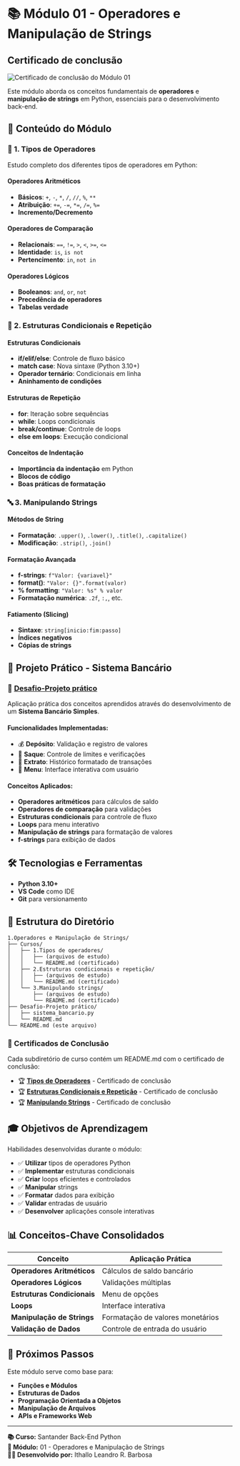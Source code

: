 # 📚 Módulo 01 - Operadores e Manipulação de Strings

## Certificado de conclusão

![Certificado de conclusão do Módulo 01](https://github.com/user-attachments/assets/41ed0206-981a-45e6-b7a3-a8da7ca397ad)

Este módulo aborda os conceitos fundamentais de **operadores** e **manipulação de strings** em Python, essenciais para o desenvolvimento back-end.

## 📖 Conteúdo do Módulo

### 🔢 1. Tipos de Operadores
Estudo completo dos diferentes tipos de operadores em Python:

#### Operadores Aritméticos
- **Básicos**: `+`, `-`, `*`, `/`, `//`, `%`, `**`
- **Atribuição**: `+=`, `-=`, `*=`, `/=`, `%=`
- **Incremento/Decremento**

#### Operadores de Comparação
- **Relacionais**: `==`, `!=`, `>`, `<`, `>=`, `<=`
- **Identidade**: `is`, `is not`
- **Pertencimento**: `in`, `not in`

#### Operadores Lógicos
- **Booleanos**: `and`, `or`, `not`
- **Precedência de operadores**
- **Tabelas verdade**

### 🔀 2. Estruturas Condicionais e Repetição

#### Estruturas Condicionais
- **if/elif/else**: Controle de fluxo básico
- **match case**: Nova sintaxe (Python 3.10+)
- **Operador ternário**: Condicionais em linha
- **Aninhamento de condições**

#### Estruturas de Repetição
- **for**: Iteração sobre sequências
- **while**: Loops condicionais
- **break/continue**: Controle de loops
- **else em loops**: Execução condicional

#### Conceitos de Indentação
- **Importância da indentação** em Python
- **Blocos de código**
- **Boas práticas de formatação**

### 🔤 3. Manipulando Strings

#### Métodos de String
- **Formatação**: `.upper()`, `.lower()`, `.title()`, `.capitalize()`
- **Modificação**: `.strip()`, `.join()`

#### Formatação Avançada
- **f-strings**: `f"Valor: {variavel}"`
- **format()**: `"Valor: {}".format(valor)`
- **% formatting**: `"Valor: %s" % valor`
- **Formatação numérica**: `.2f`, `:,`, etc.

#### Fatiamento (Slicing)
- **Sintaxe**: `string[inicio:fim:passo]`
- **Índices negativos**
- **Cópias de strings**

## 🎯 Projeto Prático - Sistema Bancário

### 📁 [Desafio-Projeto prático](./Desafio-Projeto%20prático/)

Aplicação prática dos conceitos aprendidos através do desenvolvimento de um **Sistema Bancário Simples**.

#### Funcionalidades Implementadas:
- 💰 **Depósito**: Validação e registro de valores
- 💸 **Saque**: Controle de limites e verificações
- 📄 **Extrato**: Histórico formatado de transações
- 🚪 **Menu**: Interface interativa com usuário

#### Conceitos Aplicados:
- **Operadores aritméticos** para cálculos de saldo
- **Operadores de comparação** para validações
- **Estruturas condicionais** para controle de fluxo
- **Loops** para menu interativo
- **Manipulação de strings** para formatação de valores
- **f-strings** para exibição de dados

## 🛠️ Tecnologias e Ferramentas

- **Python 3.10+**
- **VS Code** como IDE
- **Git** para versionamento

## 📂 Estrutura do Diretório

```
1.Operadores e Manipulação de Strings/
├── Cursos/
│   ├── 1.Tipos de operadores/
│   │   ├── (arquivos de estudo)
│   │   └── README.md (certificado)
│   ├── 2.Estruturas condicionais e repetição/
│   │   ├── (arquivos de estudo)
│   │   └── README.md (certificado)
│   └── 3.Manipulando strings/
│       ├── (arquivos de estudo)
│       └── README.md (certificado)
├── Desafio-Projeto prático/
│   ├── sistema_bancario.py
│   └── README.md
└── README.md (este arquivo)
```

### 📜 Certificados de Conclusão

Cada subdiretório de curso contém um README.md com o certificado de conclusão:

- 🏆 **[Tipos de Operadores](./Cursos/1.Tipos%20de%20operadores/readme.md)** - Certificado de conclusão
- 🏆 **[Estruturas Condicionais e Repetição](./Cursos/2.Estruturas%20condicionais%20e%20repetição/README.md)** - Certificado de conclusão  
- 🏆 **[Manipulando Strings](./Cursos/3.Manipulando%20strings/README.md)** - Certificado de conclusão

## 🎓 Objetivos de Aprendizagem

Habilidades desenvolvidas durante o módulo:

- ✅ **Utilizar** tipos de operadores Python
- ✅ **Implementar** estruturas condicionais
- ✅ **Criar** loops eficientes e controlados
- ✅ **Manipular** strings
- ✅ **Formatar** dados para exibição
- ✅ **Validar** entradas de usuário
- ✅ **Desenvolver** aplicações console interativas

## 📊 Conceitos-Chave Consolidados

| Conceito | Aplicação Prática |
|----------|-------------------|
| **Operadores Aritméticos** | Cálculos de saldo bancário |
| **Operadores Lógicos** | Validações múltiplas |
| **Estruturas Condicionais** | Menu de opções |
| **Loops** | Interface interativa |
| **Manipulação de Strings** | Formatação de valores monetários |
| **Validação de Dados** | Controle de entrada do usuário |

## 🚀 Próximos Passos

Este módulo serve como base para:
- **Funções e Módulos**
- **Estruturas de Dados**
- **Programação Orientada a Objetos**
- **Manipulação de Arquivos**
- **APIs e Frameworks Web**

---

**📚 Curso:** Santander Back-End Python  
**🎯 Módulo:** 01 - Operadores e Manipulação de Strings  
**👨‍💻 Desenvolvido por:** Ithallo Leandro R. Barbosa
